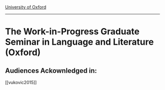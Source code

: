 [University of Oxford](oxford-university.md)
***
# The Work-in-Progress Graduate Seminar in Language and Literature (Oxford)
## Audiences Ackownledged in:
[[vukovic2015]]